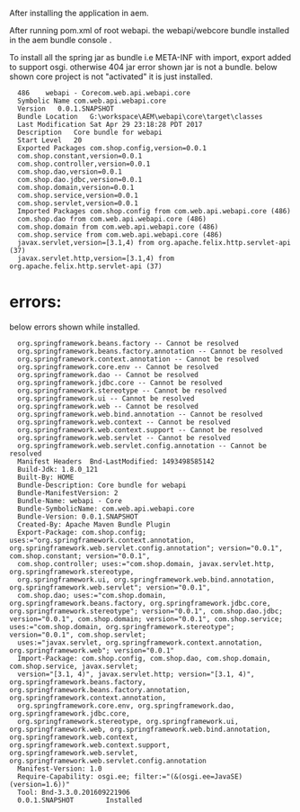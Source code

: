 After installing the application in aem.

After running pom.xml of root webapi.
the webapi/webcore bundle installed in the aem bundle console .

To install all the spring jar as bundle i.e META-INF with import, export added to
support osgi. otherwise 404 jar error shown jar is not a bundle.
below shown core project is not "activated" it is just installed.

      486	 webapi - Corecom.web.api.webapi.core
      Symbolic Name	com.web.api.webapi.core
      Version	0.0.1.SNAPSHOT
      Bundle Location	G:\workspace\AEM\webapi\core\target\classes
      Last Modification	Sat Apr 29 23:18:28 PDT 2017
      Description	Core bundle for webapi
      Start Level	20
      Exported Packages	com.shop.config,version=0.0.1
      com.shop.constant,version=0.0.1
      com.shop.controller,version=0.0.1
      com.shop.dao,version=0.0.1
      com.shop.dao.jdbc,version=0.0.1
      com.shop.domain,version=0.0.1
      com.shop.service,version=0.0.1
      com.shop.servlet,version=0.0.1
      Imported Packages	com.shop.config from com.web.api.webapi.core (486)
      com.shop.dao from com.web.api.webapi.core (486)
      com.shop.domain from com.web.api.webapi.core (486)
      com.shop.service from com.web.api.webapi.core (486)
      javax.servlet,version=[3.1,4) from org.apache.felix.http.servlet-api (37)
      javax.servlet.http,version=[3.1,4) from org.apache.felix.http.servlet-api (37)

errors:
======
below errors shown while installed.
 
      
      org.springframework.beans.factory -- Cannot be resolved
      org.springframework.beans.factory.annotation -- Cannot be resolved
      org.springframework.context.annotation -- Cannot be resolved
      org.springframework.core.env -- Cannot be resolved
      org.springframework.dao -- Cannot be resolved
      org.springframework.jdbc.core -- Cannot be resolved
      org.springframework.stereotype -- Cannot be resolved
      org.springframework.ui -- Cannot be resolved
      org.springframework.web -- Cannot be resolved
      org.springframework.web.bind.annotation -- Cannot be resolved
      org.springframework.web.context -- Cannot be resolved
      org.springframework.web.context.support -- Cannot be resolved
      org.springframework.web.servlet -- Cannot be resolved
      org.springframework.web.servlet.config.annotation -- Cannot be resolved
      Manifest Headers	Bnd-LastModified: 1493498585142
      Build-Jdk: 1.8.0_121
      Built-By: HOME
      Bundle-Description: Core bundle for webapi
      Bundle-ManifestVersion: 2
      Bundle-Name: webapi - Core
      Bundle-SymbolicName: com.web.api.webapi.core
      Bundle-Version: 0.0.1.SNAPSHOT
      Created-By: Apache Maven Bundle Plugin
      Export-Package: com.shop.config; uses:="org.springframework.context.annotation, org.springframework.web.servlet.config.annotation"; version="0.0.1", com.shop.constant; version="0.0.1",
      com.shop.controller; uses:="com.shop.domain, javax.servlet.http, org.springframework.stereotype, 
      org.springframework.ui, org.springframework.web.bind.annotation, org.springframework.web.servlet"; version="0.0.1", 
      com.shop.dao; uses:="com.shop.domain, org.springframework.beans.factory, org.springframework.jdbc.core, org.springframework.stereotype"; version="0.0.1", com.shop.dao.jdbc; version="0.0.1", com.shop.domain; version="0.0.1", com.shop.service; uses:="com.shop.domain, org.springframework.stereotype"; version="0.0.1", com.shop.servlet;
      uses:="javax.servlet, org.springframework.context.annotation, org.springframework.web"; version="0.0.1"
      Import-Package: com.shop.config, com.shop.dao, com.shop.domain, com.shop.service, javax.servlet;
      version="[3.1, 4)", javax.servlet.http; version="[3.1, 4)", org.springframework.beans.factory, org.springframework.beans.factory.annotation, org.springframework.context.annotation,
      org.springframework.core.env, org.springframework.dao, org.springframework.jdbc.core, 
      org.springframework.stereotype, org.springframework.ui, org.springframework.web, org.springframework.web.bind.annotation, org.springframework.web.context, org.springframework.web.context.support, org.springframework.web.servlet, org.springframework.web.servlet.config.annotation
      Manifest-Version: 1.0
      Require-Capability: osgi.ee; filter:="(&(osgi.ee=JavaSE)(version=1.6))"
      Tool: Bnd-3.3.0.201609221906
      0.0.1.SNAPSHOT		Installed	
